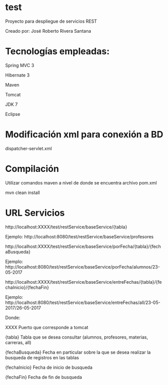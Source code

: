 # test
Proyecto para despliegue de servicios REST

Creado por: José Roberto Rivera Santana

# Tecnologías empleadas:
Spring MVC 3

Hibernate 3

Maven

Tomcat

JDK 7

Eclipse

# Modificación xml para conexión a BD

dispatcher-servlet.xml

# Compilación

Utilizar comandos maven a nivel de donde se encuentra archivo pom.xml

mvn clean install

# URL Servicios

http://localhost:XXXX/test/restService/baseService/{tabla}

Ejemplo: http://localhost:8080/test/restService/baseService/profesores

http://localhost:XXXX/test/restService/baseService/porFecha/{tabla}/{fechaBusqueda}

Ejemplo: http://localhost:8080/test/restService/baseService/porFecha/alumnos/23-05-2017

http://localhost:XXXX/test/restService/baseService/entreFechas/{tabla}/{fechaInicio}/{fechaFin}

Ejemplo: http://localhost:8080/test/restService/baseService/entreFechas/all/23-05-2017/26-05-2017

Donde: 

XXXX Puerto que corresponde a tomcat

{tabla} Tabla que se desea consultar (alumnos, profesores, materias, carreras, all)

{fechaBusqueda} Fecha en particular sobre la que se desea realizar la busqueda de registros en las tablas

{fechaInicio} Fecha de inicio de busqueda

{fechaFin} Fecha de fin de busqueda
